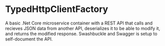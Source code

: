 # TypedHttpClientFactory

A basic .Net Core microservice container with a REST API that calls and recieves JSON data from another API, deserializes it to be able to modify it, and returns the modified response. Swashbuckle and Swagger is setup to self-document the API.
